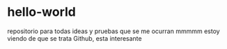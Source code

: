 # hello-world
repositorio para todas ideas y pruebas que se me ocurran 
mmmmm estoy viendo de que se trata Github, esta interesante
